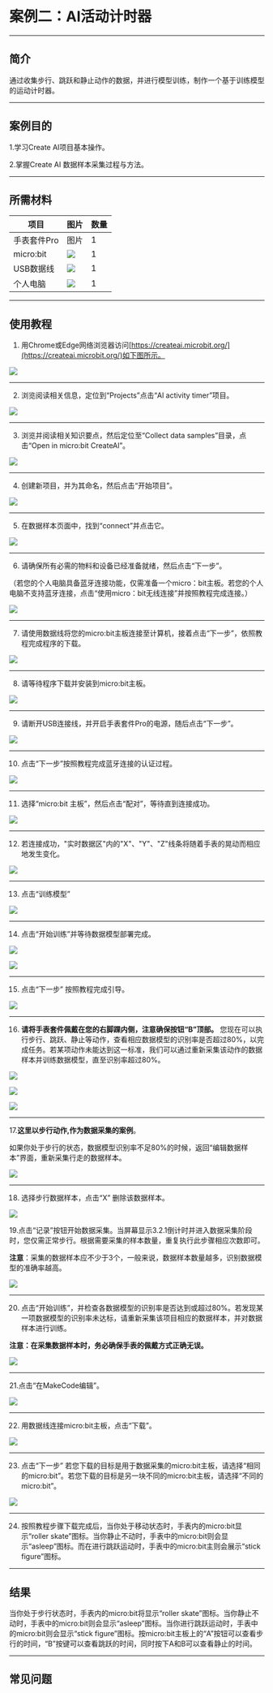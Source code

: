# 案例二：AI活动计时器
___
## 简介 
通过收集步行、跳跃和静止动作的数据，并进行模型训练，制作一个基于训练模型的运动计时器。

___
## 案例目的

1.学习Create AI项目基本操作。

2.掌握Create AI 数据样本采集过程与方法。

---
## 所需材料
|项目|图片|数量|
|--|--|--|
|手表套件Pro|图片|1|
|micro:bit|![](https://wiki-media-ef.oss-cn-hongkong.aliyuncs.com/docs/microbit/getting-started/microbit-jacdac-smartexploration-kit/images/microbit%20%E6%AD%A3(1).png)|1|
|USB数据线|![](https://wiki-media-ef.oss-cn-hongkong.aliyuncs.com/docs/microbit/getting-started/microbit-jacdac-smartexploration-kit/images/sensor/usb%20cable1.png)|1|
|个人电脑|![](https://wiki-media-ef.oss-cn-hongkong.aliyuncs.com/docs/microbit/interesting-case/microbit-smart-climate-kit/cases-libraries/images/microbit-smart-climate-kit-case-01-04.png)|1|

___
## 使用教程
1. 用Chrome或Edge网络浏览器访问[https://createai.microbit.org/](https://createai.microbit.org/)如下图所示。

![](https://wiki-media-ef.oss-cn-hongkong.aliyuncs.com/docs/microbit/getting-started/microbit-smart-coding-kit/Create%20AI/case01/microbit-smart-coding-kit-create-ai-1.png)

---
2. 浏览阅读相关信息，定位到“Projects”点击“Al activity timer”项目。

![](https://wiki-media-ef.oss-cn-hongkong.aliyuncs.com/docs/microbit/getting-started/microbit-smart-coding-kit/Create%20AI/case02/microbit-smart-coding-kit-create-ai-case02.png)

---
3. 浏览并阅读相关知识要点，然后定位至“Collect data samples”目录，点击“Open in micro:bit CreateAl”。

![](https://wiki-media-ef.oss-cn-hongkong.aliyuncs.com/docs/microbit/getting-started/microbit-smart-coding-kit/Create%20AI/case02/microbit-smart-coding-kit-create-ai-case03.png)

---
4. 创建新项目，并为其命名，然后点击“开始项目”。

![](https://wiki-media-ef.oss-cn-hongkong.aliyuncs.com/docs/microbit/getting-started/microbit-smart-coding-kit/Create%20AI/case01/microbit-smart-coding-kit-create-ai-4.png)

---
5. 在数据样本页面中，找到“connect”并点击它。

![](https://wiki-media-ef.oss-cn-hongkong.aliyuncs.com/docs/microbit/getting-started/microbit-smart-coding-kit/Create%20AI/case02/microbit-smart-coding-kit-create-ai-case05.png)

---
6. 请确保所有必需的物料和设备已经准备就绪，然后点击“下一步”。
   
（若您的个人电脑具备蓝牙连接功能，仅需准备一个micro：bit主板。若您的个人电脑不支持蓝牙连接，点击“使用micro：bit无线连接”并按照教程完成连接。）

![](https://wiki-media-ef.oss-cn-hongkong.aliyuncs.com/docs/microbit/getting-started/microbit-smart-coding-kit/Create%20AI/case01/microbit-smart-coding-kit-create-ai-6.png)

---
7. 请使用数据线将您的micro:bit主板连接至计算机，接着点击“下一步”，依照教程完成程序的下载。

![](https://wiki-media-ef.oss-cn-hongkong.aliyuncs.com/docs/microbit/getting-started/microbit-smart-coding-kit/Create%20AI/case01/microbit-smart-coding-kit-create-ai-7.png)

---
8. 请等待程序下载并安装到micro:bit主板。

![](https://wiki-media-ef.oss-cn-hongkong.aliyuncs.com/docs/microbit/getting-started/microbit-smart-coding-kit/Create%20AI/case01/microbit-smart-coding-kit-create-ai-8.png)

---
9. 请断开USB连接线，并开启手表套件Pro的电源，随后点击“下一步”。

![](https://wiki-media-ef.oss-cn-hongkong.aliyuncs.com/docs/microbit/getting-started/microbit-smart-coding-kit/Create%20AI/case01/microbit-smart-coding-kit-create-ai-9.png)

---
10. 点击“下一步”按照教程完成蓝牙连接的认证过程。

![](https://wiki-media-ef.oss-cn-hongkong.aliyuncs.com/docs/microbit/getting-started/microbit-smart-coding-kit/Create%20AI/case01/microbit-smart-coding-kit-create-ai-10.png)

---
11. 选择“micro:bit 主板”，然后点击“配对”，等待直到连接成功。

![](https://wiki-media-ef.oss-cn-hongkong.aliyuncs.com/docs/microbit/getting-started/microbit-smart-coding-kit/Create%20AI/case01/microbit-smart-coding-kit-create-ai-11-1.png)

---
12. 若连接成功，"实时数据区"内的"X"、"Y"、"Z"线条将随着手表的晃动而相应地发生变化。

![](https://wiki-media-ef.oss-cn-hongkong.aliyuncs.com/docs/microbit/getting-started/microbit-smart-coding-kit/Create%20AI/case02/microbit-smart-coding-kit-create-ai-case12.png)

---
13. 点击“训练模型”

![](https://wiki-media-ef.oss-cn-hongkong.aliyuncs.com/docs/microbit/getting-started/microbit-smart-coding-kit/Create%20AI/case02/microbit-smart-coding-kit-create-ai-case13.png)

---
14. 点击“开始训练”并等待数据模型部署完成。

![](https://wiki-media-ef.oss-cn-hongkong.aliyuncs.com/docs/microbit/getting-started/microbit-smart-coding-kit/Create%20AI/case01/microbit-smart-coding-kit-create-ai-14.png)

![](https://wiki-media-ef.oss-cn-hongkong.aliyuncs.com/docs/microbit/getting-started/microbit-smart-coding-kit/Create%20AI/case01/microbit-smart-coding-kit-create-ai-14-1.png)

---
15. 点击“下一步” 按照教程完成引导。

![](https://wiki-media-ef.oss-cn-hongkong.aliyuncs.com/docs/microbit/getting-started/microbit-smart-coding-kit/Create%20AI/case01/microbit-smart-coding-kit-create-ai-15.png)

---
16. **请将手表套件佩戴在您的右脚踝内侧，注意确保按钮“B”顶部。** 您现在可以执行步行、跳跃、静止等动作，查看相应数据模型的识别率是否超过80%，以完成任务。若某项动作未能达到这一标准，我们可以通过重新采集该动作的数据样本并训练数据模型，直至识别率超过80%。

![](https://wiki-media-ef.oss-cn-hongkong.aliyuncs.com/docs/microbit/getting-started/microbit-smart-coding-kit/Create%20AI/case02/microbit-smart-coding-kit-create-ai-case16.png)

![](https://wiki-media-ef.oss-cn-hongkong.aliyuncs.com/docs/microbit/getting-started/microbit-smart-coding-kit/Create%20AI/case02/microbit-smart-coding-kit-create-ai-case17.png)

![](https://wiki-media-ef.oss-cn-hongkong.aliyuncs.com/docs/microbit/getting-started/microbit-smart-coding-kit/Create%20AI/case02/microbit-smart-coding-kit-create-ai-case18.png)

---
17.**这里以步行动作,作为数据采集的案例**。

如果你处于步行的状态，数据模型识别率不足80%的时候，返回“编辑数据样本”界面，重新采集行走的数据样本。

![](https://wiki-media-ef.oss-cn-hongkong.aliyuncs.com/docs/microbit/getting-started/microbit-smart-coding-kit/Create%20AI/case02/microbit-smart-coding-kit-create-ai-case19.png)

---
18. 选择步行数据样本，点击“X” 删除该数据样本。

![](https://wiki-media-ef.oss-cn-hongkong.aliyuncs.com/docs/microbit/getting-started/microbit-smart-coding-kit/Create%20AI/case02/microbit-smart-coding-kit-create-ai-case20.png)

19.点击“记录”按钮开始数据采集。当屏幕显示3.2.1倒计时并进入数据采集阶段时，您仅需正常步行。根据需要采集的样本数量，重复执行此步骤相应次数即可。

**注意**：采集的数据样本应不少于3个，一般来说，数据样本数量越多，识别数据模型的准确率越高。

![](https://wiki-media-ef.oss-cn-hongkong.aliyuncs.com/docs/microbit/getting-started/microbit-smart-coding-kit/Create%20AI/case02/microbit-smart-coding-kit-create-ai-case21.png)

---
20. 点击“开始训练”，并检查各数据模型的识别率是否达到或超过80%。若发现某一项数据模型的识别率未达标，请重新采集该项目相应的数据样本，并对数据样本进行训练。

**注意：在采集数据样本时，务必确保手表的佩戴方式正确无误。**

![](https://wiki-media-ef.oss-cn-hongkong.aliyuncs.com/docs/microbit/getting-started/microbit-smart-coding-kit/Create%20AI/case02/microbit-smart-coding-kit-create-ai-case22.png)

---
21.点击“在MakeCode编辑”。

![](https://wiki-media-ef.oss-cn-hongkong.aliyuncs.com/docs/microbit/getting-started/microbit-smart-coding-kit/Create%20AI/case01/microbit-smart-coding-kit-create-ai-18.png)

---
22. 用数据线连接micro:bit主板，点击“下载”。

![](https://wiki-media-ef.oss-cn-hongkong.aliyuncs.com/docs/microbit/getting-started/microbit-smart-coding-kit/Create%20AI/case02/microbit-smart-coding-kit-create-ai-case24.jpg)

---
23. 点击“下一步”
若您下载的目标是用于数据采集的micro:bit主板，请选择“相同的micro:bit”。若您下载的目标是另一块不同的micro:bit主板，请选择“不同的micro:bit”。

![](https://wiki-media-ef.oss-cn-hongkong.aliyuncs.com/docs/microbit/getting-started/microbit-smart-coding-kit/Create%20AI/case01/microbit-smart-coding-kit-create-ai-20-1.png)

---
24. 按照教程步骤下载完成后，当你处于移动状态时，手表内的micro:bit显示“roller skate”图标。当你静止不动时，手表中的micro:bit则会显示“asleep”图标。而在进行跳跃运动时，手表中的micro:bit主则会展示“stick figure”图标。

---
## 结果

当你处于步行状态时，手表内的micro:bit将显示“roller skate”图标。当你静止不动时，手表中的micro:bit则会显示“asleep”图标。当你进行跳跃运动时，手表中的micro:bit则会显示“stick figure”图标。按micro:bit主板上的“A”按钮可以查看步行的时间，“B”按键可以查看跳跃的时间，同时按下A和B可以查看静止的时间。

---
## 常见问题

